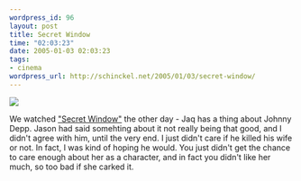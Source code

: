 ```yaml
--- 
wordpress_id: 96
layout: post
title: Secret Window
time: "02:03:23"
date: 2005-01-03 02:03:23
tags: 
- cinema
wordpress_url: http://schinckel.net/2005/01/03/secret-window/
---
```

![][1]

We watched ["Secret Window"][2] the other day - Jaq has a thing about Johnny Depp. Jason had said somehting about it not really being that good, and I didn't agree with him, until the very end. I just didn't care if he killed his wife or not. In fact, I was kind of hoping he would. You just didn't get the chance to care enough about her as a character, and in fact you didn't like her much, so too bad if she carked it. 

   [1]: http://images.amazon.com/images/P/B0002234LS.01._SCTHUMBZZZ_.jpg
   [2]: http://www.amazon.com/exec/obidos/tg/detail/-/B0002234LS/

